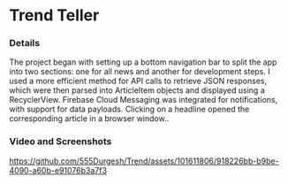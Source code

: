 # Trend Teller


### Details
The project began with setting up a bottom navigation bar to split the app into two sections: one for all news and another for development steps. I used a more efficient method for API calls to retrieve JSON responses, which were then parsed into ArticleItem objects and displayed using a RecyclerView. Firebase Cloud Messaging was integrated for notifications, with support for data payloads. Clicking on a headline opened the corresponding article in a browser window..

### Video and Screenshots
https://github.com/555Durgesh/Trend/assets/101611806/918226bb-b9be-4090-a60b-e91076b3a7f3



</p>


